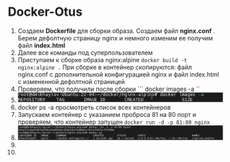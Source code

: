 # Docker-Otus
1. Создаем  **Dockerfile**  для сборки образа. Создаем файл **nginx.conf** . Берем дефолтную страницу nginx и немного изменим ее получим файл **index.html**
2. Далее все команды под суперпользователем
3. Приступаем к сборке образа nginx:alpine   ``` docker build -t nginx:alpine . ``` При сборке в контейнер скопируются: файл nginx.conf с дополнительной конфигурацией nginx и файл index.html  с измененной дефолтной страницей 
4.  Проверяем, что получили после сборки ``` docker images -a ``
5.  ![alt text](./Pictures/1.png)
6.  docker ps -a просмотреть список всех контейнеров
7.  Запускаем контейнер с указанием проброса 81 на 80 порт и проверяем, что контейнер запущен  ``` docker run -d -p 81:80 nginx ```
8.   ![alt text](./Pictures/2.png)
9.  
10.  



